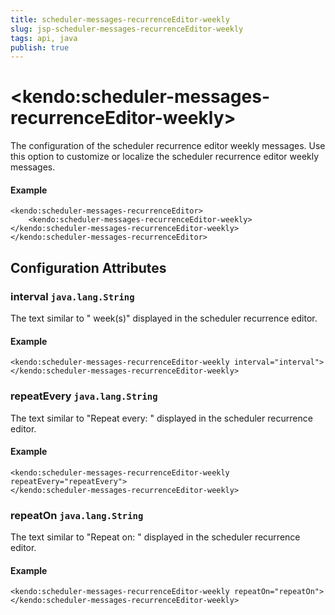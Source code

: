 ```yaml
---
title: scheduler-messages-recurrenceEditor-weekly
slug: jsp-scheduler-messages-recurrenceEditor-weekly
tags: api, java
publish: true
---
```


# \<kendo:scheduler-messages-recurrenceEditor-weekly\>

The configuration of the scheduler recurrence editor weekly messages. Use this option to customize or localize the scheduler recurrence editor weekly messages.

#### Example
    <kendo:scheduler-messages-recurrenceEditor>
        <kendo:scheduler-messages-recurrenceEditor-weekly></kendo:scheduler-messages-recurrenceEditor-weekly>
    </kendo:scheduler-messages-recurrenceEditor>

## Configuration Attributes

### interval `java.lang.String`

The text similar to " week(s)" displayed in the scheduler recurrence editor.

#### Example
    <kendo:scheduler-messages-recurrenceEditor-weekly interval="interval">
    </kendo:scheduler-messages-recurrenceEditor-weekly>

### repeatEvery `java.lang.String`

The text similar to "Repeat every: " displayed in the scheduler recurrence editor.

#### Example
    <kendo:scheduler-messages-recurrenceEditor-weekly repeatEvery="repeatEvery">
    </kendo:scheduler-messages-recurrenceEditor-weekly>

### repeatOn `java.lang.String`

The text similar to "Repeat on: " displayed in the scheduler recurrence editor.

#### Example
    <kendo:scheduler-messages-recurrenceEditor-weekly repeatOn="repeatOn">
    </kendo:scheduler-messages-recurrenceEditor-weekly>

 
